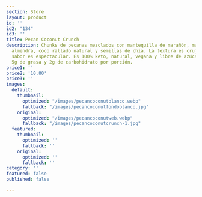 ```yaml
---
section: Store
layout: product
id: ''
id2: "134"
id3: ''
title: Pecan Coconut Crunch
description: Chunks de pecanas mezclados con mantequilla de marañón, mantequilla de
  almendra, coco rallado natural y semillas de chía. La textura es crujiente y su
  sabor es espectacular. Es 100% keto, natural, vegana y libre de azúcar. Te aporta
  5g de grasa y 2g de carbohidrato por porción.
price1: ''
price2: '10.80'
price3: ''
images:
  default:
    thumbnail:
      optimized: "/images/pecancoconutblanco.webp"
      fallback: "/images/pecancoconutfondoblanco.jpg"
    original:
      optimized: "/images/pecancoconutweb.webp"
      fallback: "/images/pecancoconutcrunch-1.jpg"
  featured:
    thumbnail:
      optimized: ''
      fallback: ''
    original:
      optimized: ''
      fallback: ''
category: ''
featured: false
published: false

---
```


